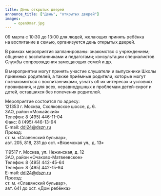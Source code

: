 ```yaml
---
title: День открытых дверей
announce_title: ["День", "открытых дверей"]
images:
    - open9mar.jpg
---
```

09 марта с 10:30 до 13:00 для людей, желающих принять ребёнка на воспитание в семью, организуется день открытых дверей.

В рамках мероприятия запланированы: знакомство с учреждением; общение с воспитанниками и педагогами; консультации специалистов Службы сопровождения замещающих семей и др.

<!--more-->
В мероприятии могут принять участие слушатели и выпускники Школы приемных родителей, а также приёмные родители, которые могут познакомиться с воспитанниками, узнать об их интересах и условиях проживания, и для всех, неравнодушных к проблемам детей-сирот и детей, оставшихся без попечения родителей.

Мероприятие состоится по адресу:  
121353 г. Москва, Сколковское шоссе, д. 6.  
ЗАО, район «Можайский»  
Телефон: 8 (495) 446-11-04  
Факс: 8 (495) 446-13-94  
E-mail: ddi24@dszn.ru  
Проезд:  
ст. м. «Славянский бульвар»,  
авт. 205, 818, 231 до ост. «Вяземская ул., д. 13»

119517 г. Москва, ул. Нежинская, д. 12  
ЗАО, район «Очаково-Матвеевское»  
Телефон: 8 (495) 442-45-64  
Телефон: 8 (495) 442-15-94  
E-mail: ddi24@dszn.ru  
Проезд:  
ст. м. «Славянский бульвар»,  
авт. 641 до ост. «Дом ребёнка»
